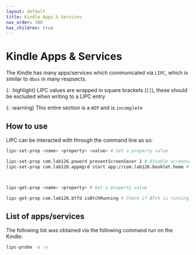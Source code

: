 ```yaml
---
layout: default
title: Kindle Apps & Services
nav_order: 100
has_children: true
---
```


# Kindle Apps & Services
The Kindle has many apps/services which communicated via `LIPC`, which is similar to `dbus` in many respsects.

{: .highlight}
LIPC values are wrapped in square brackets (`[]`), these should be excluded when writing to a LIPC entry

{: :warning}
This entire section is a `WIP` and is `incomplete`

## How to use
LIPC can be interacted with through the command line as so:
~~~bash
lipc-set-prop <name> <property> <value> # Set a property value

lipc-set-prop com.lab126.powerd preventScreenSaver 1 # Disable screensaver
lipc-set-prop com.lab126.appmgrd start app://com.lab126.booklet.home # Open the home "app"



lipc-get-prop <name> <property> # Get a property value

lipc-get-prop com.lab126.btfd isBtchRunning # Check if BTch is running
~~~


## List of apps/services
The following list was obtained via the following command run on the Kindle:
~~~bash
lipc-probe -a -v
~~~
